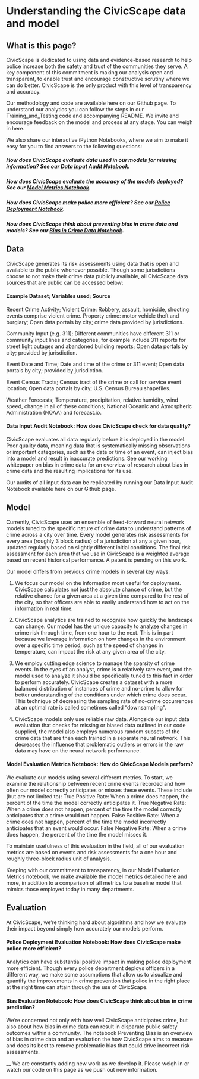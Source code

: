 # Understanding the CivicScape data and model

## What is this page?
CivicScape is dedicated to using data and evidence-based research to help police increase both the safety and trust of the communities they serve. A key component of this commitment is making our analysis open and transparent, to enable trust and encourage constructive scrutiny where we can do better. CivicScape is the only product with this level of transparency and accuracy.

Our methodology and code are available here on our Github page. To understand our analytics you can follow the steps in our Training_and_Testing code and accompanying README. We invite and encourage feedback on the model and process at any stage. You can weigh in here. 

We also share our interactive iPython Notebooks, where we aim to make it easy for you to find answers to the following questions: 

##### How does CivicScape evaluate data used in our models for missing information? See our [Data Input Audit Notebook](https://github.com/CivicScape/CivicScape/blob/master/evaluation_notebooks/notebooks/DataInputsPractices.ipynb). 
##### How does CivicScape evaluate the accuracy of the models deployed? See our [Model Metrics Notebook](https://github.com/CivicScape/CivicScape/blob/master/evaluation_notebooks/notebooks/ModelDataPractices.ipynb). 
##### How does CivicScape make police more efficient? See our [Police Deployment Notebook](https://github.com/CivicScape/CivicScape/blob/master/evaluation_notebooks/notebooks/PoliceDeployment.ipynb).
##### How does CivicScape think about preventing bias in crime data and models? See our [Bias in Crime Data Notebook](https://github.com/CivicScape/CivicScape/blob/master/evaluation_notebooks/notebooks/PreventingBias.ipynb).

## Data
CivicScape generates its risk assessments using data that is open and available to the public whenever possible. Though some jurisdictions choose to not make their crime data publicly available, all CivicScape data sources that are public can be accessed below:

#### Example Dataset; Variables used; Source

Recent Crime Activity; Violent Crime: Robbery, assault, homicide, shooting events comprise violent crime. Property crime: motor vehicle theft and burglary; Open data portals by city; crime data provided by jurisdictions.

Community Input (e.g. 311); Different communities have different 311 or community input lines and categories, for example include 311 reports for street light outages and abandoned building reports; Open data portals by city; provided by jurisdiction.

Event Date and Time; Date and time of the crime or 311 event; Open data portals by city; provided by jurisdiction.

Event Census Tracts; Census tract of the crime or call for service event location; Open data portals by city; U.S. Census Bureau shapefiles. 

Weather Forecasts; Temperature, precipitation, relative humidity, wind speed, change in all of these conditions; National Oceanic and Atmospheric Administration (NOAA) and forecast.io.

#### Data Input Audit Notebook: How does CivicScape check for data quality?  
CivicScape evaluates all data regularly before it is deployed in the model. Poor quality data, meaning data that is systematically missing observations or important categories, such as the date or time of an event, can inject bias into a model and result in inaccurate predictions. See our working whitepaper on bias in crime data for an overview of research about bias in crime data and the resulting implications for its use.  

Our audits of all input data can be replicated by running our Data Input Audit Notebook available here on our Github page. 

## Model

Currently, CivicScape uses an ensemble of feed-forward neural network models tuned to the specific nature of crime data to understand patterns of crime across a city over time. Every model generates risk assessments for every area (roughly 3 block radius) of a jurisdiction at any a given hour, updated regularly based on slightly different initial conditions. The final risk assessment for each area that we use in CivicScape is a weighted average based on recent historical performance. A patent is pending on this work.

Our model differs from previous crime models in several key ways:

1. We focus our model on the information most useful for deployment. CivicScape calculates not just the absolute chance of crime, but the relative chance for a given area at a given time compared to the rest of the city, so that officers are able to easily understand how to act on the information in real time.

1. CivicScape analytics are trained to recognize how quickly the landscape can change. Our model has the unique capacity to analyze changes in crime risk through time, from one hour to the next. This is in part because we leverage information on how changes in the environment over a specific time period, such as the speed of changes in temperature, can impact the risk at any given area of the city.

1. We employ cutting edge science to manage the sparsity of crime events. In the eyes of an analyst, crime is a relatively rare event, and the model used to analyze it should be specifically tuned to this fact in order to perform accurately. CivicScape creates a dataset with a more balanced distribution of instances of crime and no-crime to allow for better understanding of the conditions under which crime does occur. This technique of decreasing the sampling rate of no-crime occurrences at an optimal rate is called sometimes called “downsampling”. 

1. CivicScape models only use reliable raw data. Alongside our input data evaluation that checks for missing or biased data outlined in our code supplied, the model also employs numerous random subsets of the crime data that are then each trained in a separate neural network. This decreases the influence that problematic outliers or errors in the raw data may have on the neural network performance. 

#### Model Evaluation Metrics Notebook: How do CivicScape Models perform? 
We evaluate our models using several different metrics. To start, we examine the relationship between recent crime events recorded and how often our model correctly anticipates or misses these events. These include (but are not limited to):
True Positive Rate: When a crime does happen, the percent of the time the model correctly anticipates it.
True Negative Rate: When a crime does not happen, percent of the time the model correctly anticipates that a crime would not happen.
False Positive Rate: When a crime does not happen, percent of the time the model incorrectly anticipates that an event would occur.
False Negative Rate: When a crime does happen, the percent of the time the model misses it.

To maintain usefulness of this evaluation in the field, all of our evaluation metrics are based on events and risk assessments for a one hour and roughly three-block radius unit of analysis. 

Keeping with our commitment to transparency, in our Model Evaluation Metrics notebook, we make available the model metrics detailed here and more, in addition to a comparison of all metrics to a baseline model that mimics those employed today in many departments. 

## Evaluation 
At CivicScape, we’re thinking hard about algorithms and how we evaluate their impact beyond simply how accurately our models perform. 

#### Police Deployment Evaluation Notebook: How does CivicScape make police more efficient? 
Analytics can have substantial positive impact in making police deployment more efficient. Though every police department deploys officers in a different way, we make some assumptions that allow us to visualize and quantify the improvements in crime prevention that police in the right place at the right time can attain through the use of CivicScape. 

#### Bias Evaluation Notebook: How does CivicScape think about bias in crime prediction? 
We’re concerned not only with how well CivicScape anticipates crime, but also about how bias in crime data can result in disparate public safety outcomes within a community. The notebook Preventing Bias is an overview of bias in crime data and an evaluation the how CivicScape aims to measure and does its best to remove problematic bias that could drive incorrect risk assessments. 

__
We are constantly adding new work as we develop it. Please weigh in or watch our code on this page as we push out new information. 



